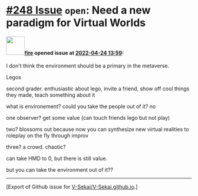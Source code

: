 # [\#248 Issue](https://github.com/V-Sekai/V-Sekai.github.io/issues/248) `open`: Need a new paradigm for Virtual Worlds

#### <img src="https://avatars.githubusercontent.com/u/32321?u=c2e06a3d2b49a467aa907e54aa259516440267cc&v=4" width="50">[fire](https://github.com/fire) opened issue at [2022-04-24 13:59](https://github.com/V-Sekai/V-Sekai.github.io/issues/248):

I don't think the environment should be a primary in the metaverse.

Legos

second grader. enthusiastic about lego, invite a friend, show off cool things they made, teach something about it

what is environement?
could you take the people out of it? no

one observer? get some value (can touch friends lego but not play)

two? blossoms out because now you can synthesize new virtual realities to roleplay on the fly through improv

three? a crowd. chaotic?

can take HMD to 0, but there is still value.

but you can take the environment out of it??




-------------------------------------------------------------------------------



[Export of Github issue for [V-Sekai/V-Sekai.github.io](https://github.com/V-Sekai/V-Sekai.github.io).]
